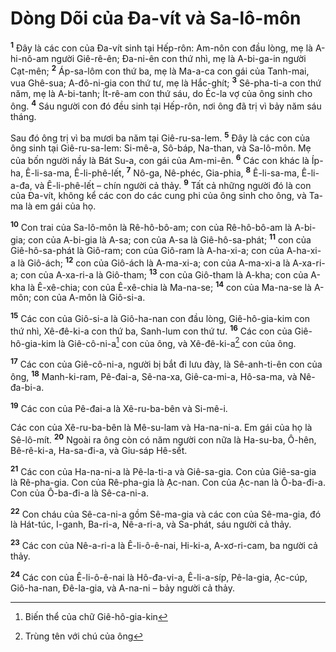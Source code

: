 # Dòng Dõi của Ða-vít và Sa-lô-môn
<sup><b>1</b></sup> Ðây là các con của Ða-vít sinh tại Hếp-rôn: Am-nôn con đầu lòng, mẹ là A-hi-nô-am người Giê-rê-ên; Ða-ni-ên con thứ nhì, mẹ là A-bi-ga-in người Cạt-mên; <sup><b>2</b></sup> Áp-sa-lôm con thứ ba, mẹ là Ma-a-ca con gái của Tanh-mai, vua Ghê-sua; A-đô-ni-gia con thứ tư, mẹ là Hắc-ghít; <sup><b>3</b></sup> Sê-pha-ti-a con thứ năm, mẹ là A-bi-tanh; Ít-rê-am con thứ sáu, do Éc-la vợ của ông sinh cho ông. <sup><b>4</b></sup> Sáu người con đó đều sinh tại Hếp-rôn, nơi ông đã trị vì bảy năm sáu tháng.

Sau đó ông trị vì ba mươi ba năm tại Giê-ru-sa-lem. <sup><b>5</b></sup> Ðây là các con của ông sinh tại Giê-ru-sa-lem: Si-mê-a, Sô-báp, Na-than, và Sa-lô-môn. Mẹ của bốn người nầy là Bát Su-a, con gái của Am-mi-ên. <sup><b>6</b></sup> Các con khác là Íp-ha, Ê-li-sa-ma, Ê-li-phê-lết, <sup><b>7</b></sup> Nô-ga, Nê-phéc, Gia-phia, <sup><b>8</b></sup> Ê-li-sa-ma, Ê-li-a-đa, và Ê-li-phê-lết – chín người cả thảy. <sup><b>9</b></sup> Tất cả những người đó là con của Ða-vít, không kể các con do các cung phi của ông sinh cho ông, và Ta-ma là em gái của họ.

<sup><b>10</b></sup> Con trai của Sa-lô-môn là Rê-hô-bô-am; con của Rê-hô-bô-am là A-bi-gia; con của A-bi-gia là A-sa; con của A-sa là Giê-hô-sa-phát; <sup><b>11</b></sup> con của Giê-hô-sa-phát là Giô-ram; con của Giô-ram là A-ha-xi-a; con của A-ha-xi-a là Giô-ách; <sup><b>12</b></sup> con của Giô-ách là A-ma-xi-a; con của A-ma-xi-a là A-xa-ri-a; con của A-xa-ri-a là Giô-tham; <sup><b>13</b></sup> con của Giô-tham là A-kha; con của A-kha là Ê-xê-chia; con của Ê-xê-chia là Ma-na-se; <sup><b>14</b></sup> con của Ma-na-se là A-môn; con của A-môn là Giô-si-a.

<sup><b>15</b></sup> Các con của Giô-si-a là Giô-ha-nan con đầu lòng, Giê-hô-gia-kim con thứ nhì, Xê-đê-ki-a con thứ ba, Sanh-lum con thứ tư. <sup><b>16</b></sup> Các con của Giê-hô-gia-kim là Giê-cô-ni-a[^1] con của ông, và Xê-đê-ki-a[^2] con của ông.

<sup><b>17</b></sup> Các con của Giê-cô-ni-a, người bị bắt đi lưu đày, là Sê-anh-ti-ên con của ông, <sup><b>18</b></sup> Manh-ki-ram, Pê-đai-a, Sê-na-xa, Giê-ca-mi-a, Hô-sa-ma, và Nê-đa-bi-a.

<sup><b>19</b></sup> Các con của Pê-đai-a là Xê-ru-ba-bên và Si-mê-i.

Các con của Xê-ru-ba-bên là Mê-su-lam và Ha-na-ni-a. Em gái của họ là Sê-lô-mít. <sup><b>20</b></sup> Ngoài ra ông còn có năm người con nữa là Ha-su-ba, Ô-hên, Bê-rê-ki-a, Ha-sa-đi-a, và Giu-sáp Hê-sết.

<sup><b>21</b></sup> Các con của Ha-na-ni-a là Pê-la-ti-a và Giê-sa-gia. Con của Giê-sa-gia là Rê-pha-gia. Con của Rê-pha-gia là Ạc-nan. Con của Ạc-nan là Ô-ba-đi-a. Con của Ô-ba-đi-a là Sê-ca-ni-a.

<sup><b>22</b></sup> Con cháu của Sê-ca-ni-a gồm Sê-ma-gia và các con của Sê-ma-gia, đó là Hát-túc, I-ganh, Ba-ri-a, Nê-a-ri-a, và Sa-phát, sáu người cả thảy.

<sup><b>23</b></sup> Các con của Nê-a-ri-a là Ê-li-ô-ê-nai, Hi-ki-a, A-xơ-ri-cam, ba người cả thảy.

<sup><b>24</b></sup> Các con của Ê-li-ô-ê-nai là Hô-đa-vi-a, Ê-li-a-síp, Pê-la-gia, Ạc-cúp, Giô-ha-nan, Ðê-la-gia, và A-na-ni – bảy người cả thảy.

[^1]: Biến thể của chữ Giê-hô-gia-kin
[^2]: Trùng tên với chú của ông